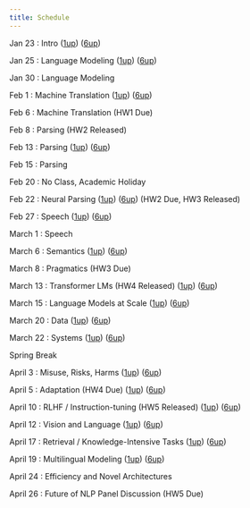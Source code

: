 ```yaml
---
title: Schedule
---
```


Jan 23
: Intro ([1up](slides/cs288-sp23-introduction.pdf)) ([6up](slides/cs288-sp23-introduction-6up.pdf))

Jan 25
: Language Modeling ([1up](slides/cs288-sp23-language-modeling.pdf)) ([6up](slides/cs288-sp23-language-modeling-6up.pdf))


Jan 30 
: Language Modeling

Feb 1 
: Machine Translation ([1up](slides/cs288-sp23-machine-translation.pdf)) ([6up](slides/cs288-sp23-machine-translation-6up.pdf))


Feb 6
: Machine Translation (HW1 Due)

Feb 8
: Parsing (HW2 Released)

Feb 13
: Parsing ([1up](slides/cs288-sp23-parsing.pdf)) ([6up](slides/cs288-sp23-parsing-6up.pdf))


Feb 15
: Parsing 

Feb 20 
: No Class, Academic Holiday  

Feb 22
: Neural Parsing ([1up](slides/cs288-sp23-neural-parsing.pdf)) ([6up](slides/cs288-sp23-neural-parsing-6up.pdf))
(HW2 Due, HW3 Released)

Feb 27
: Speech  ([1up](slides/cs288-sp23-speech.pdf)) ([6up](slides/cs288-sp23-speech-6up.pdf))

March 1
: Speech  

March 6
: Semantics ([1up](slides/cs288-sp23-semantics.pdf)) ([6up](slides/cs288-sp23-semantics-6up.pdf))

 
March 8
: Pragmatics (HW3 Due) 

March 13
: Transformer LMs (HW4 Released)  ([1up](slides/cs288-sp23-llm-overview.pdf)) ([6up](slides/cs288-sp23-llm-overview-6up.pdf))


March 15
: Language Models at Scale ([1up](slides/cs288-sp23-existing-llms.pdf)) ([6up](slides/cs288-sp23-existing-llms-6up.pdf))



March 20
: Data ([1up](slides/cs288-sp23-llm-data.pdf)) ([6up](slides/cs288-sp23-llm-data-6up.pdf))

March 22
: Systems ([1up](slides/cs288-sp23-scaling-llms.pdf)) ([6up](slides/cs288-sp23-scaling-llms-6up.pdf))


Spring Break

April 3 
: Misuse, Risks, Harms ([1up](slides/cs288-sp23-harms.pdf)) ([6up](slides/cs288-sp23-harms-6up.pdf))

April 5
: Adaptation (HW4 Due)  ([1up](slides/cs288-sp23-adaptation.pdf)) ([6up](slides/cs288-sp23-adaptation-6up.pdf))


April 10
: RLHF / Instruction-tuning (HW5 Released)  ([1up](slides/cs288-sp23-rlhf.pdf)) ([6up](slides/cs288-sp23-rlhf-6up.pdf))

April 12
: Vision and Language ([1up](slides/cs288-sp23-vision.pdf)) ([6up](slides/cs288-sp23-vision-6up.pdf))



April 17
: Retrieval / Knowledge-Intensive Tasks ([1up](slides/cs288-sp23-retrieval.pdf)) ([6up](slides/cs288-sp23-retrieval-6up.pdf))


April 19
: Multilingual Modeling ([1up](slides/cs288-sp23-multilingual.pdf)) ([6up](slides/cs288-sp23-multilingual-6up.pdf))


April 24
: Efficiency and Novel Architectures

April 26
: Future of NLP Panel Discussion (HW5 Due)

